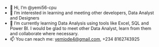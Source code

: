 - 👋 Hi, I’m @yemi56-cpu
- 👀 I’m interested in learning and meeting other developers, Data Analyst and Designers
- 🌱 I’m currently learning Data Analysis using tools like Excel, SQL and Power BI. I would be glad to meet other Data Analyst, learn from them and collaborate where necessary.
- 📫 You can reach me: yemiode4@gmail.com, +234 8162743925


<!---
yemi56-cpu/yemi56-cpu is a ✨ special ✨ repository because its `README.md` (this file) appears on your GitHub profile.
You can click the Preview link to take a look at your changes.
--->
